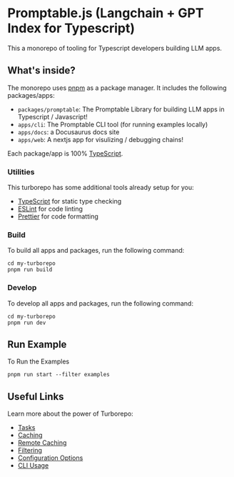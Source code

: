 # Promptable.js (Langchain + GPT Index for Typescript)

This a monorepo of tooling for Typescript developers building LLM apps.

## What's inside?

The monorepo uses [pnpm](https://pnpm.io) as a package manager. It includes the following packages/apps:

- `packages/promptable`: The Promptable Library for building LLM apps in Typescript / Javascript!
- `apps/cli`: The Promptable CLI tool (for running examples locally)
- `apps/docs`: a Docusaurus docs site
- `apps/web`: A nextjs app for visulizing / debugging chains!

Each package/app is 100% [TypeScript](https://www.typescriptlang.org/).

### Utilities

This turborepo has some additional tools already setup for you:

- [TypeScript](https://www.typescriptlang.org/) for static type checking
- [ESLint](https://eslint.org/) for code linting
- [Prettier](https://prettier.io) for code formatting

### Build

To build all apps and packages, run the following command:

```
cd my-turborepo
pnpm run build
```

### Develop

To develop all apps and packages, run the following command:

```
cd my-turborepo
pnpm run dev
```

## Run Example

To Run the Examples

```
pnpm run start --filter examples
```

## Useful Links

Learn more about the power of Turborepo:

- [Tasks](https://turbo.build/repo/docs/core-concepts/monorepos/running-tasks)
- [Caching](https://turbo.build/repo/docs/core-concepts/caching)
- [Remote Caching](https://turbo.build/repo/docs/core-concepts/remote-caching)
- [Filtering](https://turbo.build/repo/docs/core-concepts/monorepos/filtering)
- [Configuration Options](https://turbo.build/repo/docs/reference/configuration)
- [CLI Usage](https://turbo.build/repo/docs/reference/command-line-reference)
